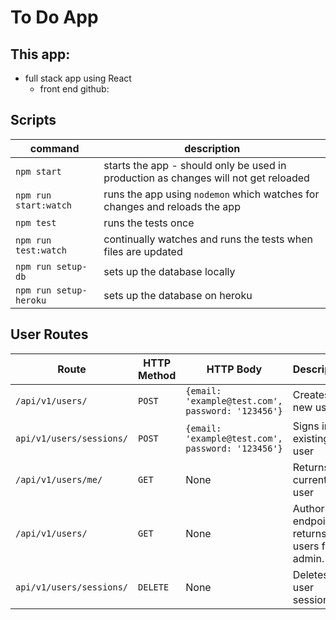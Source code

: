 # To Do App

## This app:

- full stack app using React
  - front end github:

## Scripts

| command                | description                                                                         |
| ---------------------- | ----------------------------------------------------------------------------------- |
| `npm start`            | starts the app - should only be used in production as changes will not get reloaded |
| `npm run start:watch`  | runs the app using `nodemon` which watches for changes and reloads the app          |
| `npm test`             | runs the tests once                                                                 |
| `npm run test:watch`   | continually watches and runs the tests when files are updated                       |
| `npm run setup-db`     | sets up the database locally                                                        |
| `npm run setup-heroku` | sets up the database on heroku                                                      |

## User Routes

| Route                    | HTTP Method | HTTP Body                                         | Description                                        |
| ------------------------ | ----------- | ------------------------------------------------- | -------------------------------------------------- |
| `/api/v1/users/`         | `POST`      | `{email: 'example@test.com', password: '123456'}` | Creates new user                                   |
| `api/v1/users/sessions/` | `POST`      | `{email: 'example@test.com', password: '123456'}` | Signs in existing user                             |
| `/api/v1/users/me/`      | `GET`       | None                                              | Returns current user                               |
| `/api/v1/users/`         | `GET`       | None                                              | Authorized endpoint - returns all users for admin. |
| `api/v1/users/sessions/` | `DELETE`    | None                                              | Deletes a user session                             |
